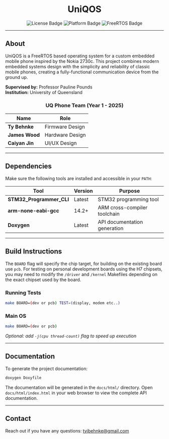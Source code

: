 <div align="center">

# UniQOS

<img src="https://img.shields.io/badge/License-GPL-informational?style=for-the-badge&logo=github&logoColor=white&color=blue" alt="License Badge" />

<img src="https://img.shields.io/badge/Platform-STM32H7-informational?style=for-the-badge&logo=stmicroelectronics&logoColor=white&color=orange" alt="Platform Badge" />

<img src="https://img.shields.io/badge/RTOS-FreeRTOS-informational?style=for-the-badge&logo=freertos&logoColor=white&color=green" alt="FreeRTOS Badge" />


---

</div>

## About

UniQOS is a FreeRTOS based operating system for a custom embedded mobile phone inspired by the Nokia 2730c. This project combines modern embedded systems design with the simplicity and reliability of classic mobile phones, creating a fully-functional communication device from the ground up.


**Supervised by:** Professor Pauline Pounds  
**Institution:** University of Queensland
<div align="center">

### UQ Phone Team (Year 1 - 2025)

| Name | Role |
|------|------|
| **Ty Behnke** | Firmware Design |
| **James Wood** | Hardware Design |
| **Caiyan Jin** | UI/UX Design |
</div>

---



## Dependencies

Make sure the following tools are installed and accessible in your `PATH`:
<div align="center">

| Tool | Version | Purpose |
|------|---------|---------|
| **STM32_Programmer_CLI** | Latest | STM32 programming tool |
| **arm-none-eabi-gcc** | 14.2+ | ARM cross-compiler toolchain |
| **Doxygen** | Latest | API documentation generation |
</div>


---

## Build Instructions

The `BOARD` flag will specify the chip target, for building on the existing board use `pcb`. For testing on personal development boards using the H7 chipsets, you may need to modify the `/driver` and `/kernel` Makefiles depending on the exact chipset used by the board.

### Running Tests
```bash
make BOARD=(dev or pcb) TEST=(display, modem etc..)
```


### Main OS
```bash
make BOARD=(dev or pcb)
```

*Optional: add `-j(cpu thread-count)` flag to speed up execution*

---

## Documentation

To generate the project documentation:

```bash
doxygen Doxyfile
```

The documentation will be generated in the `docs/html/` directory. Open `docs/html/index.html` in your web browser to view the complete API documentation.


---

## Contact

Reach out if you have any questions: [tyjbehnke@gmail.com](mailto:tyjbehnke@gmail.com)
